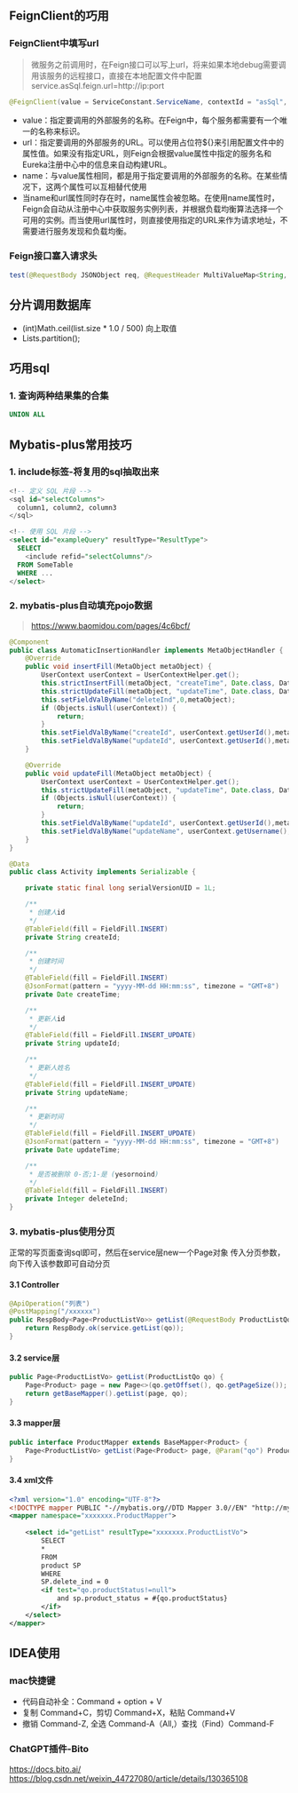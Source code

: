 ## FeignClient的巧用
### FeignClient中填写url
> 微服务之前调用时，在Feign接口可以写上url，将来如果本地debug需要调用该服务的远程接口，直接在本地配置文件中配置service.asSql.feign.url=http://ip:port

```java
@FeignClient(value = ServiceConstant.ServiceName, contextId = "asSql", url = "${service.asSql.feign.url:}", configuration = FeignConfigInterceptor.class)
```
* value：指定要调用的外部服务的名称。在Feign中，每个服务都需要有一个唯一的名称来标识。
* url：指定要调用的外部服务的URL。可以使用占位符${}来引用配置文件中的属性值。如果没有指定URL，则Feign会根据value属性中指定的服务名和Eureka注册中心中的信息来自动构建URL。
* name：与value属性相同，都是用于指定要调用的外部服务的名称。在某些情况下，这两个属性可以互相替代使用
* 当name和url属性同时存在时，name属性会被忽略。在使用name属性时，Feign会自动从注册中心中获取服务实例列表，并根据负载均衡算法选择一个可用的实例。而当使用url属性时，则直接使用指定的URL来作为请求地址，不需要进行服务发现和负载均衡。

### Feign接口塞入请求头
```java
test(@RequestBody JSONObject req, @RequestHeader MultiValueMap<String, String> headers)
```
## 分片调用数据库

* (int)Math.ceil(list.size * 1.0 / 500) 向上取值
* Lists.partition();

## 巧用sql
### 1. 查询两种结果集的合集
```sql
UNION ALL
```


## Mybatis-plus常用技巧

### 1. include标签-将复用的sql抽取出来
```sql
<!-- 定义 SQL 片段 -->
<sql id="selectColumns">
  column1, column2, column3
</sql>

<!-- 使用 SQL 片段 -->
<select id="exampleQuery" resultType="ResultType">
  SELECT
    <include refid="selectColumns"/>
  FROM SomeTable
  WHERE ...
</select>
```
### 2. mybatis-plus自动填充pojo数据
> https://www.baomidou.com/pages/4c6bcf/
```java
@Component
public class AutomaticInsertionHandler implements MetaObjectHandler {
    @Override
    public void insertFill(MetaObject metaObject) {
        UserContext userContext = UserContextHelper.get();
        this.strictInsertFill(metaObject, "createTime", Date.class, DateUtil.date());
        this.strictUpdateFill(metaObject, "updateTime", Date.class, DateUtil.date());
        this.setFieldValByName("deleteInd",0,metaObject);
        if (Objects.isNull(userContext)) {
            return;
        }
        this.setFieldValByName("createId", userContext.getUserId(),metaObject);
        this.setFieldValByName("updateId", userContext.getUserId(),metaObject);
    }

    @Override
    public void updateFill(MetaObject metaObject) {
        UserContext userContext = UserContextHelper.get();
        this.strictUpdateFill(metaObject, "updateTime", Date.class, DateUtil.date());
        if (Objects.isNull(userContext)) {
            return;
        }
        this.setFieldValByName("updateId", userContext.getUserId(),metaObject);
        this.setFieldValByName("updateName", userContext.getUsername(),metaObject);
    }
}
```

```java
@Data
public class Activity implements Serializable {

    private static final long serialVersionUID = 1L;

    /**
     * 创建人id
     */
    @TableField(fill = FieldFill.INSERT)
    private String createId;

    /**
     * 创建时间
     */
    @TableField(fill = FieldFill.INSERT)
    @JsonFormat(pattern = "yyyy-MM-dd HH:mm:ss", timezone = "GMT+8")
    private Date createTime;

    /**
     * 更新人id
     */
    @TableField(fill = FieldFill.INSERT_UPDATE)
    private String updateId;

    /**
     * 更新人姓名
     */
    @TableField(fill = FieldFill.INSERT_UPDATE)
    private String updateName;

    /**
     * 更新时间
     */
    @TableField(fill = FieldFill.INSERT_UPDATE)
    @JsonFormat(pattern = "yyyy-MM-dd HH:mm:ss", timezone = "GMT+8")
    private Date updateTime;

    /**
     * 是否被删除 0-否;1-是 (yesornoind)
     */
    @TableField(fill = FieldFill.INSERT)
    private Integer deleteInd;
}
```

### 3. mybatis-plus使用分页
正常的写页面查询sql即可，然后在service层new一个Page对象 传入分页参数，向下传入该参数即可自动分页

#### 3.1 Controller
```java
@ApiOperation("列表")
@PostMapping("/xxxxxx")
public RespBody<Page<ProductListVo>> getList(@RequestBody ProductListQo qo) {
    return RespBody.ok(service.getList(qo));
}
```
#### 3.2 service层
```java
public Page<ProductListVo> getList(ProductListQo qo) {
    Page<Product> page = new Page<>(qo.getOffset(), qo.getPageSize());
    return getBaseMapper().getList(page, qo);
}
```
#### 3.3 mapper层
```java
public interface ProductMapper extends BaseMapper<Product> {
    Page<ProductListVo> getList(Page<Product> page, @Param("qo") ProductListQo qo);
}
```
#### 3.4 xml文件
```xml
<?xml version="1.0" encoding="UTF-8"?>
<!DOCTYPE mapper PUBLIC "-//mybatis.org//DTD Mapper 3.0//EN" "http://mybatis.org/dtd/mybatis-3-mapper.dtd">
<mapper namespace="xxxxxxx.ProductMapper">
    
    <select id="getList" resultType="xxxxxxx.ProductListVo">
        SELECT
        *
        FROM
        product SP
        WHERE
        SP.delete_ind = 0
        <if test="qo.productStatus!=null">
            and sp.product_status = #{qo.productStatus}
        </if>
    </select>
</mapper>
```

## IDEA使用
### mac快捷键
* 代码自动补全：Command + option + V
* 复制 Command+C，剪切 Command+X，粘贴 Command+V
* 撤销 Command-Z, 全选 Command-A（All,）查找（Find）Command-F

### ChatGPT插件-Bito
https://docs.bito.ai/
https://blog.csdn.net/weixin_44727080/article/details/130365108
